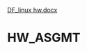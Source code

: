 [DF_linux hw.docx](https://github.com/kura-labs-org/HW_ASGMT/files/6834060/DF_linux.hw.docx)
# HW_ASGMT
